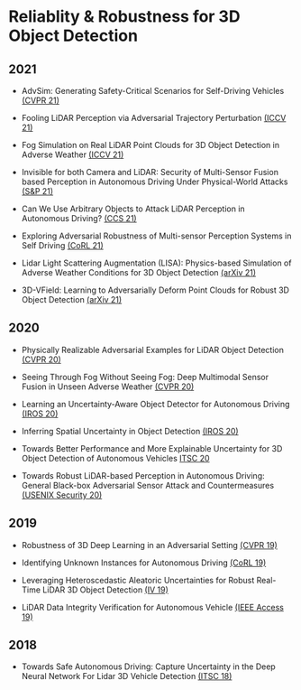 # Reliablity & Robustness for 3D Object Detection

## 2021

- AdvSim: Generating Safety-Critical Scenarios for Self-Driving Vehicles [(CVPR 21)](https://openaccess.thecvf.com/content/CVPR2021/papers/Wang_AdvSim_Generating_Safety-Critical_Scenarios_for_Self-Driving_Vehicles_CVPR_2021_paper.pdf)

- Fooling LiDAR Perception via Adversarial Trajectory Perturbation [(ICCV 21)](https://openaccess.thecvf.com/content/ICCV2021/papers/Li_Fooling_LiDAR_Perception_via_Adversarial_Trajectory_Perturbation_ICCV_2021_paper.pdf)

- Fog Simulation on Real LiDAR Point Clouds for 3D Object Detection in Adverse Weather [(ICCV 21)](https://openaccess.thecvf.com/content/ICCV2021/papers/Hahner_Fog_Simulation_on_Real_LiDAR_Point_Clouds_for_3D_Object_ICCV_2021_paper.pdf)

- Invisible for both Camera and LiDAR: Security of Multi-Sensor Fusion based Perception in Autonomous Driving Under Physical-World Attacks [(S&P 21)](https://ieeexplore.ieee.org/stamp/stamp.jsp?arnumber=9519442)

- Can We Use Arbitrary Objects to Attack LiDAR Perception in Autonomous Driving? [(CCS 21)](https://dl.acm.org/doi/pdf/10.1145/3460120.3485377)

- Exploring Adversarial Robustness of Multi-sensor Perception Systems in Self Driving [(CoRL 21)](https://arxiv.org/pdf/2101.06784.pdf)

- Lidar Light Scattering Augmentation (LISA): Physics-based Simulation of Adverse Weather Conditions for 3D Object Detection [(arXiv 21)](https://arxiv.org/pdf/2107.07004.pdf)

- 3D-VField: Learning to Adversarially Deform Point Clouds for Robust 3D Object Detection [(arXiv 21)](https://arxiv.org/pdf/2112.04764.pdf)

## 2020

- Physically Realizable Adversarial Examples for LiDAR Object Detection [(CVPR 20)](https://openaccess.thecvf.com/content_CVPR_2020/papers/Tu_Physically_Realizable_Adversarial_Examples_for_LiDAR_Object_Detection_CVPR_2020_paper.pdf)

- Seeing Through Fog Without Seeing Fog: Deep Multimodal Sensor Fusion in Unseen Adverse Weather [(CVPR 20)](https://openaccess.thecvf.com/content_CVPR_2020/papers/Bijelic_Seeing_Through_Fog_Without_Seeing_Fog_Deep_Multimodal_Sensor_Fusion_CVPR_2020_paper.pdf)

- Learning an Uncertainty-Aware Object Detector for Autonomous Driving [(IROS 20)](https://ieeexplore.ieee.org/stamp/stamp.jsp?arnumber=9341623)

- Inferring Spatial Uncertainty in Object Detection [(IROS 20)](https://ieeexplore.ieee.org/stamp/stamp.jsp?arnumber=9340798S)

- Towards Better Performance and More Explainable Uncertainty for 3D Object Detection of Autonomous Vehicles [ITSC 20](https://arxiv.org/pdf/2006.12015.pdf)

- Towards Robust LiDAR-based Perception in Autonomous Driving: General Black-box Adversarial Sensor Attack and Countermeasures [(USENIX Security 20)](https://www.usenix.org/system/files/sec20-sun.pdf)

## 2019

- Robustness of 3D Deep Learning in an Adversarial Setting [(CVPR 19)](https://openaccess.thecvf.com/content_CVPR_2019/papers/Wicker_Robustness_of_3D_Deep_Learning_in_an_Adversarial_Setting_CVPR_2019_paper.pdf)

- Identifying Unknown Instances for Autonomous Driving [(CoRL 19)](https://arxiv.org/pdf/1910.11296.pdf)

- Leveraging Heteroscedastic Aleatoric Uncertainties for Robust Real-Time LiDAR 3D Object Detection [(IV 19)](https://ieeexplore.ieee.org/stamp/stamp.jsp?arnumber=8814046)

- LiDAR Data Integrity Verification for Autonomous Vehicle [(IEEE Access 19)](https://ieeexplore.ieee.org/stamp/stamp.jsp?arnumber=8846700)

## 2018

- Towards Safe Autonomous Driving: Capture Uncertainty in the Deep Neural Network For Lidar 3D Vehicle Detection [(ITSC 18)](https://ieeexplore.ieee.org/stamp/stamp.jsp?arnumber=8569814)